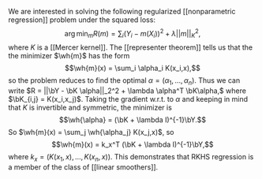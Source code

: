 We are interested in solving the following regularized [[nonparametric regression]] problem under the squared loss: 
$$\arg\min_m R(m) = \sum_i (Y_i - m(X_i))^2  +\lambda ||m||_K^2,$$
where $K$ is a [[Mercer kernel]]. The [[representer theorem]] tells us that the the minimizer $\wh{m}$ has the form 
$$\wh{m}(x) = \sum_i \alpha_i K(x_i,x),$$
so the problem reduces to find the optimal $\alpha = (\alpha_1,\dots,\alpha_n).$ Thus we can write $R = ||\bY - \bK \alpha||_2^2 + \lambda \alpha^T \bK\alpha,$ where $\bK_{i,j} = K(x_i,x_j)$.  Taking the gradient w.r.t. to $\alpha$ and keeping in mind that $K$ is invertible and symmetric, the minimizer is 
$$\wh{\alpha} = (\bK + \lambda I)^{-1}\bY.$$
So $\wh{m}(x) = \sum_j \wh{\alpha_j} K(x_j,x)$, so 
$$\wh{m}(x) = k_x^T (\bK + \lambda I)^{-1}\bY,$$
where $k_x = (K(x_1,x),\dots,K(x_n,x))$. This demonstrates that RKHS regression is a member of the class of [[linear smoothers]]. 



